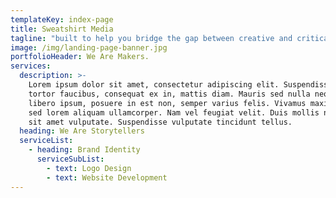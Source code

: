 ```yaml
---
templateKey: index-page
title: Sweatshirt Media
tagline: "built to help you bridge the gap between creative and critical thinking."
image: /img/landing-page-banner.jpg
portfolioHeader: We Are Makers.
services:
  description: >-
    Lorem ipsum dolor sit amet, consectetur adipiscing elit. Suspendisse et
    tortor faucibus, consequat ex in, mattis diam. Mauris sed nulla neque. Proin
    libero ipsum, posuere in est non, semper varius felis. Vivamus maximus justo
    sed lorem aliquam ullamcorper. Nam vel feugiat velit. Duis mollis non nunc
    sit amet vulputate. Suspendisse vulputate tincidunt tellus.
  heading: We Are Storytellers
  serviceList:
    - heading: Brand Identity
      serviceSubList:
        - text: Logo Design
        - text: Website Development
---
```


